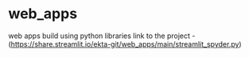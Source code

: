 # web_apps
web apps build using python libraries
link to the project -(https://share.streamlit.io/ekta-git/web_apps/main/streamlit_spyder.py)

